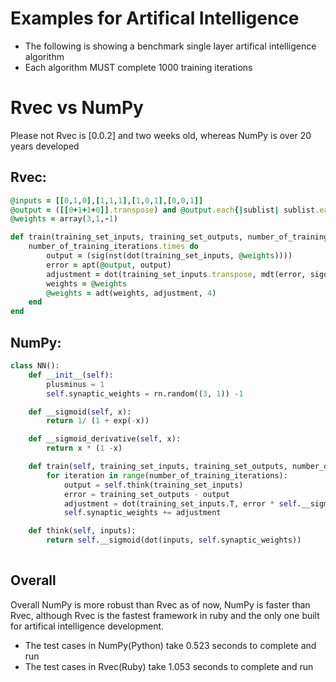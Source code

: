# Examples for Artifical Intelligence
- The following is showing a benchmark single layer artifical intelligence algorithm
- Each algorithm MUST complete 1000 training iterations

# Rvec vs NumPy
Please not Rvec is [0.0.2] and two weeks old, whereas NumPy is over 20 years developed

## Rvec:
```ruby
@inputs = [[0,1,0],[1,1,1],[1,0,1],[0,0,1]]
@output = ([[0+1+1+0]].transpose) and @output.each{|sublist| sublist.each{|item| @output = item} }
@weights = array(3,1,-1)

def train(training_set_inputs, training_set_outputs, number_of_training_iterations)
    number_of_training_iterations.times do
        output = (sig(nst(dot(training_set_inputs, @weights))))
        error = apt(@output, output)
        adjustment = dot(training_set_inputs.transpose, mdt(error, sigd(output), 4))
        weights = @weights
        @weights = adt(weights, adjustment, 4)
    end
end
```
## NumPy:
```python
class NN():
    def __init__(self):
        plusminus = 1
        self.synaptic_weights = rn.random((3, 1)) -1

    def __sigmoid(self, x):
        return 1/ (1 + exp(-x))

    def __sigmoid_derivative(self, x):
        return x * (1 -x)

    def train(self, training_set_inputs, training_set_outputs, number_of_training_iterations):
        for iteration in range(number_of_training_iterations):
            output = self.think(training_set_inputs)
            error = training_set_outputs - output
            adjustment = dot(training_set_inputs.T, error * self.__sigmoid_derivative(output))
            self.synaptic_weights += adjustment

    def think(self, inputs):
        return self.__sigmoid(dot(inputs, self.synaptic_weights))
        
```
## Overall
Overall NumPy is more robust than Rvec as of now, NumPy is faster than Rvec, although Rvec is the fastest framework in ruby and the only one built for artifical intelligence development. 
- The test cases in NumPy(Python) take 0.523 seconds to complete and run
- The test cases in Rvec(Ruby) take 1.053 seconds to complete and run
